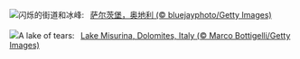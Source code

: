 ![](https://www.bing.com/th?id=OHR.SalzburgSnow_ZH-CN0964131994_UHD.jpg&w=1000)闪烁的街道和冰峰:&nbsp;&ensp;[萨尔茨堡，奥地利 (© bluejayphoto/Getty Images)](https://www.bing.com/th?id=OHR.SalzburgSnow_ZH-CN0964131994_UHD.jpg)
<br><br/>
![](https://www.bing.com/th?id=OHR.MisurinaLake_EN-US7921587884_UHD.jpg&w=1000)A lake of tears:&nbsp;&ensp;[Lake Misurina, Dolomites, Italy (© Marco Bottigelli/Getty Images)](https://www.bing.com/th?id=OHR.MisurinaLake_EN-US7921587884_UHD.jpg)
<br><br/>
